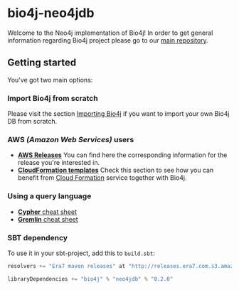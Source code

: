 # bio4j-neo4jdb

Welcome to the Neo4j implementation of Bio4j!
In order to get general information regarding Bio4j project please go to our [main repository](https://github.com/bio4j/bio4j).

## Getting started

You've got two main options:

### Import Bio4j from scratch
Please visit the section [Importing Bio4j](/docs/importing_bio4j_neo4j.markdown) if you want to import your own Bio4j DB from scratch.

### AWS _(Amazon Web Services)_ users 

* [**AWS Releases**](/docs/aws_releases.markdown) You can find here the corresponding information for the release you're interested in.
* [**CloudFormation templates**](/docs/cloudformation_neo4j.markdown) Check this section to see how you can benefit from [Cloud Formation](http://aws.amazon.com/cloudformation/) service together with Bio4j.


### Using a query language

* [**Cypher** cheat sheet](docs/cypher_cheat_sheet.markdown)
* [**Gremlin** cheat sheet](docs/gremlin_cheat_sheet.markdown)
 


### SBT dependency

To use it in your sbt-project, add this to `build.sbt`:

```scala
resolvers += "Era7 maven releases" at "http://releases.era7.com.s3.amazonaws.com"

libraryDependencies += "bio4j" % "neo4jdb" % "0.2.0"
```
